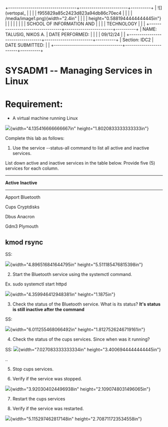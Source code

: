 +----------------------------------+------------------------+----------+
| ![](vertopal_                    |                        |          |
| f955829a85c2423d823a94db86c70ec4 |                        |          |
| /media/image1.png){width="2.4in" |                        |          |
| height="0.5881944444444445in"}   |                        |          |
|                                  |                        |          |
| SCHOOL OF INFORMATION AND        |                        |          |
| TECHNOLOGY                       |                        |          |
+----------------------------------+------------------------+----------+
| NAME: TALUSIG, NIKOS A.          | DATE PERFORMED:        |          |
|                                  | 09/12/24               |          |
+----------------------------------+------------------------+----------+
| Section: IDC2                    | DATE SUBMITTED:        |          |
+----------------------------------+------------------------+----------+

# SYSADM1 -- Managing Services in Linux

# Requirement: 

-   A virtual machine running Linux

![](vertopal_f955829a85c2423d823a94db86c70ec4/media/image2.png){width="4.135416666666667in"
height="1.8020833333333333in"}

Complete this lab as follows:

1.  Use the service --status-all command to list all active and inactive
    services.

List down active and inactive services in the table below. Provide five
(5) services for each column.

  -----------------------------------------------------------------------
  **Active**                             **Inactive**
  -------------------------------------- --------------------------------
  Apport                                 Bluetooth

  Cups                                   Cryptdisks

  Dbus                                   Anacron

  Gdm3                                   Plymouth

  kmod                                   rsync
  -----------------------------------------------------------------------

SS:

![](vertopal_f955829a85c2423d823a94db86c70ec4/media/image3.png){width="4.896516841644795in"
height="5.511185476815398in"}

2.  Start the Bluetooth service using the systemctl command.

Ex. sudo systemctl start httpd

![](vertopal_f955829a85c2423d823a94db86c70ec4/media/image4.png){width="4.359946412948381in"
height="1.1875in"}

3.  Check the status of the Bluetooth service. What is its status?
    **It's status is still inactive after the command**

SS:

![](vertopal_f955829a85c2423d823a94db86c70ec4/media/image5.png){width="6.011255468066492in"
height="1.8127526246719161in"}

4.  Check the status of the cups services. Since when was it running?

SS:
![](vertopal_f955829a85c2423d823a94db86c70ec4/media/image6.png){width="7.027083333333334in"
height="3.4006944444444445in"}

..

5.  Stop cups services.

6.  Verify if the service was stopped.

![](vertopal_f955829a85c2423d823a94db86c70ec4/media/image7.png){width="3.920304024496938in"
height="2.1090748031496065in"}

7.  Restart the cups services

8.  Verify if the service was restarted.

![](vertopal_f955829a85c2423d823a94db86c70ec4/media/image8.png){width="5.115297462817148in"
height="2.708711723534558in"}
